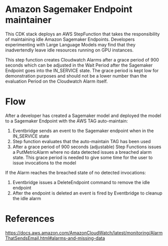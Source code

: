 # Amazon Sagemaker Endpoint maintainer

This CDK stack deploys an AWS StepFunction that takes the responsibility of maintaining idle Amazon Sagemaker Endpoints. Developers experimenting with Large Language Models may find that they inadvertendly leave idle resources running on GPU instances. 

This step function creates Cloudwatch Alarms after a grace period of 900 seconds which can be adjusted in the Wait Period after the Sagemaker Endpoint goes into the IN_SERVICE state. The grace period is kept low for demonstration purposes and should not be a lower number than the evaluation Period on the Cloudwatch Alarm itself.

# Flow

After a developer has created a Sagemaker model and deployed the model to a Sagemaker Endpoint with the AWS TAG auto-maintain:

1. Eventbridge sends an event to the Sagemaker endpoint when in the IN_SERVICE state
2. Step function evaluates that the auto-maintain TAG has been used 
3. After a grace period of 900 seconds (adjustable) Step Functions issues a PutMetricAlarm where no data detected issues a breached alarm state. This grace period is needed to give some time for the user to issue invocations to the model

If the Alarm reaches the breached state of no detected invocations:

1. Eventbridge issues a DeleteEndpoint command to remove the idle endpoint
2. After the endpoint is deleted an event is fired by Eventbridge to cleanup the idle alarm

# References

https://docs.aws.amazon.com/AmazonCloudWatch/latest/monitoring/AlarmThatSendsEmail.html#alarms-and-missing-data